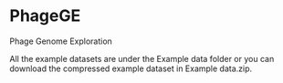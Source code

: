 # PhageGE
Phage Genome Exploration

All the example datasets are under the Example data folder or you can download the compressed example dataset in Example data.zip.
